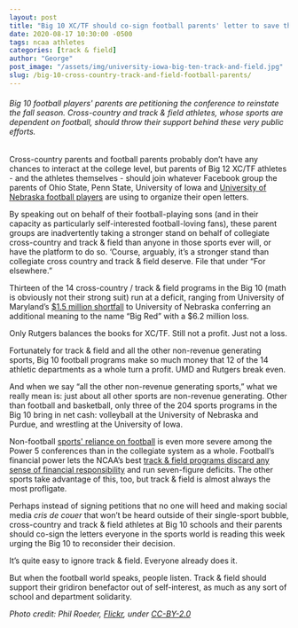 ```yaml
---
layout: post
title: "Big 10 XC/TF should co-sign football parents' letter to save their sports"
date: 2020-08-17 10:30:00 -0500
tags: ncaa athletes
categories: [track & field]
author: "George"
post_image: "/assets/img/university-iowa-big-ten-track-and-field.jpg"
slug: /big-10-cross-country-track-and-field-football-parents/
---
```

<h6>Big 10 football players' parents are petitioning the conference to reinstate the fall season. Cross-country and track & field athletes, whose sports are dependent on football, should throw their support behind these very public efforts.</h6>

Cross-country parents and football parents probably don’t have any chances to interact at the college level, but parents of Big 12 XC/TF athletes - and the athletes themselves - should join whatever Facebook group the parents of Ohio State, Penn State, University of Iowa and [University of Nebraska football players](https://www.outkick.com/justin-fields-and-nebraska-football-parents-latest-to-ask-big-ten-to-reverse-decision/) are using to organize their open letters.

By speaking out on behalf of their football-playing sons (and in their capacity as particularly self-interested football-loving fans), these parent groups are inadvertently taking a stronger stand on behalf of collegiate cross-country and track & field than anyone in those sports ever will, or have the platform to do so. ‘Course, arguably, it’s a stronger stand than collegiate cross country and track & field deserve. File that under “For elsewhere.”

Thirteen of the 14 cross-country / track & field programs in the Big 10 (math is obviously not their strong suit) run at a deficit, ranging from University of Maryland’s [$1.5 million shortfall](https://ope.ed.gov/athletics/) to University of Nebraska conferring an additional meaning to the name “Big Red” with a $6.2 million loss. 

Only Rutgers balances the books for XC/TF. Still not a profit. Just not a loss.

Fortunately for track & field and all the other non-revenue generating sports, Big 10 football programs make so much money that 12 of the 14 athletic departments as a whole turn a profit. UMD and Rutgers break even.

And when we say “all the other non-revenue generating sports,” what we really mean is: just about all other sports are non-revenue generating. Other than football and basketball, only three of the 204 sports programs in the Big 10 bring in net cash: volleyball at the University of Nebraska and Purdue, and wrestling at the University of Iowa.

Non-football [sports' reliance on football](https://nalathletics.com/blog/2020/08/04/pac-12-track-and-field-football-player-demands) is even more severe among the Power 5 conferences than in the collegiate system as a whole. Football’s financial power lets the NCAA’s best [track & field programs discard any sense of financial responsibility](https://nalathletics.com/blog/2020/06/11/collegiate-spending-track-and-field-governing-bodies) and run seven-figure deficits. The other sports take advantage of this, too, but track & field is almost always the most profligate.

Perhaps instead of signing petitions that no one will heed and making social media <em>cris de couer</em> that won’t be heard outside of their single-sport bubble, cross-country and track & field athletes at Big 10 schools and their parents should co-sign the letters everyone in the sports world is reading this week urging the Big 10 to reconsider their decision.

It’s quite easy to ignore track & field. Everyone already does it. 

But when the football world speaks, people listen. Track & field should support their gridiron benefactor out of self-interest, as much as any sort of school and department solidarity.

<em>Photo credit: Phil Roeder, [Flickr](https://flic.kr/p/9C7SUk), under [CC-BY-2.0](https://creativecommons.org/licenses/by/2.0/)</em>
